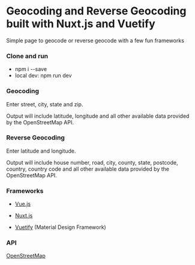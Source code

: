 # Geocoding and Reverse Geocoding built with Nuxt.js and Vuetify

Simple page to geocode or reverse geocode with a few fun frameworks

### Clone and run

- npm i --save
- local dev: npm run dev

### Geocoding

Enter street, city, state and zip.

Output will include latitude, longitude and all other available data provided by the OpenStreetMap API.

### Reverse Geocoding

Enter latitude and longitude.

Output will include house number, road, city, county, state, postcode, country, country code and all other available data provided by the OpenStreetMap API.

### Frameworks

- [Vue.js](http://vuejs.org/)

- [Nuxt.js](https://nuxtjs.org/)

- [Vuetify](https://vuetifyjs.com/en/) (Material Design Framework)

### API

[OpenStreetMap](https://www.openstreetmap.org/)
